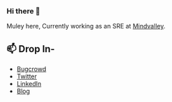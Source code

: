 ### Hi there 👋


Muley here, Currently working as an SRE at [Mindvalley](https://wwww.mindvalley.com). 

## 📫 Drop In-
- [Bugcrowd](https://bugcrowd.com/muleyl)
- [Twitter](https://twitter.com/muleyl)
- [LinkedIn](https://www.linkedin.com/in/muleyl)
- [Blog](https://blog.dhivehi.dev)
